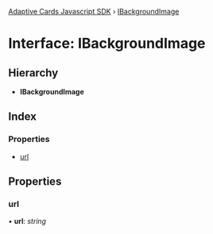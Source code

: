 [Adaptive Cards Javascript SDK](../README.md) › [IBackgroundImage](ibackgroundimage.md)

# Interface: IBackgroundImage

## Hierarchy

* **IBackgroundImage**

## Index

### Properties

* [url](ibackgroundimage.md#url)

## Properties

###  url

• **url**: *string*
